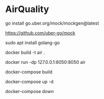 # AirQuality

go install go.uber.org/mock/mockgen@latest

https://github.com/uber-go/mock

sudo apt install golang-go

docker build -t air .

docker run -dp 127.0.0.1:8050:8050 air

docker-compose build

docker-compose up -d

docker-compose down